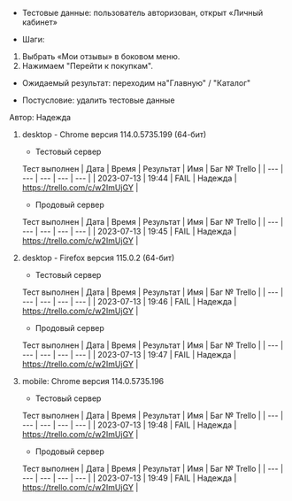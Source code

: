 * Тестовые данные: пользователь авторизован, открыт «Личный кабинет»

* Шаги:
1.	Выбрать «Мои отзывы» в боковом меню.
2.	Нажимаем "Перейти к покупкам".

* Ожидаемый результат: переходим на"Главную" / "Каталог"

* Постусловие: удалить тестовые данные

Автор: Надежда

1) desktop - Chrome версия 114.0.5735.199 (64-бит)

	* Тестовый сервер 

	Тест выполнен
	| Дата | Время | Результат | Имя | Баг № Trello |
	| --- | --- | --- | --- | --- |
	| 2023-07-13 | 19:44 | FAIL | Надежда | https://trello.com/c/w2ImUjGY | 

	* Продовый сервер

	Тест выполнен
	| Дата | Время | Результат | Имя | Баг № Trello |
	| --- | --- | --- | --- | --- |
	| 2023-07-13 | 19:45 | FAIL | Надежда | https://trello.com/c/w2ImUjGY | 

2) desktop - Firefox версия 115.0.2 (64-бит)

	* Тестовый сервер 

	Тест выполнен
	| Дата | Время | Результат | Имя | Баг № Trello |
	| --- | --- | --- | --- | --- |
	| 2023-07-13 | 19:46 | FAIL | Надежда | https://trello.com/c/w2ImUjGY | 

	* Продовый сервер 

	Тест выполнен
	| Дата | Время | Результат | Имя | Баг № Trello |
	| --- | --- | --- | --- | --- |
	| 2023-07-13 | 19:47 | FAIL | Надежда | https://trello.com/c/w2ImUjGY | 

3) mobile: Chrome версия 114.0.5735.196

	* Тестовый сервер 

	Тест выполнен
	| Дата | Время | Результат | Имя | Баг № Trello |
	| --- | --- | --- | --- | --- |
	| 2023-07-13 | 19:48 | FAIL | Надежда | https://trello.com/c/w2ImUjGY | 

	* Продовый сервер 

	Тест выполнен
	| Дата | Время | Результат | Имя | Баг № Trello |
	| --- | --- | --- | --- | --- |
	| 2023-07-13 | 19:49 | FAIL | Надежда | https://trello.com/c/w2ImUjGY | 